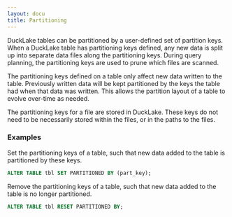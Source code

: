 ```yaml
---
layout: docu
title: Partitioning
---
```


DuckLake tables can be partitioned by a user-defined set of partition keys.
When a DuckLake table has partitioning keys defined, any new data is split up into separate data files along the partitioning keys.
During query planning, the partitioning keys are used to prune which files are scanned.

The partitioning keys defined on a table only affect new data written to the table.
Previously written data will be kept partitioned by the keys the table had when that data was written.
This allows the partition layout of a table to evolve over-time as needed.

The partitioning keys for a file are stored in DuckLake.
These keys do not need to be necessarily stored within the files, or in the paths to the files.

### Examples

Set the partitioning keys of a table, such that new data added to the table is partitioned by these keys.

```sql
ALTER TABLE tbl SET PARTITIONED BY (part_key);
```

Remove the partitioning keys of a table, such that new data added to the table is no longer partitioned.

```sql
ALTER TABLE tbl RESET PARTITIONED BY;
```
